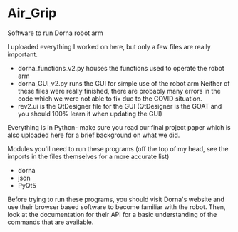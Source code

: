 # Air_Grip
Software to run Dorna robot arm


I uploaded everything I worked on here, but only a few files are really important.
- dorna_functions_v2.py houses the functions used to operate the robot arm
- dorna_GUI_v2.py runs the GUI for simple use of the robot arm
      Neither of these files were really finished, there are probably many errors in the code which we were not able to fix due to the COVID situation.
- rev2.ui is the QtDesigner file for the GUI (QtDesigner is the GOAT and you should 100% learn it when updating the GUI)


Everything is in Python- make sure you read our final project paper which is also uploaded here for a brief background on what we did.


Modules you'll need to run these programs (off the top of my head, see the imports in the files themselves for a more accurate list)
- dorna
- json
- PyQt5


Before trying to run these programs, you should visit Dorna's website and use their browser based software to become familiar with the robot. Then, look at the documentation for their API for a basic understanding of the commands that are available. 
